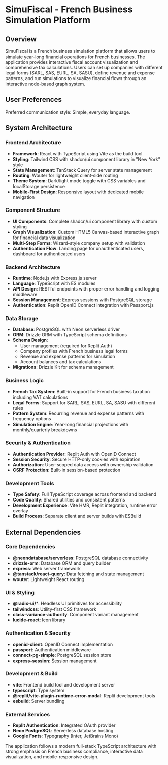 # SimuFiscal - French Business Simulation Platform

## Overview

SimuFiscal is a French business simulation platform that allows users to simulate year-long financial operations for French businesses. The application provides interactive fiscal account visualization and comprehensive tax calculations. Users can set up companies with different legal forms (SARL, SAS, EURL, SA, SASU), define revenue and expense patterns, and run simulations to visualize financial flows through an interactive node-based graph system.

## User Preferences

Preferred communication style: Simple, everyday language.

## System Architecture

### Frontend Architecture
- **Framework**: React with TypeScript using Vite as the build tool
- **Styling**: Tailwind CSS with shadcn/ui component library in "New York" style
- **State Management**: TanStack Query for server state management
- **Routing**: Wouter for lightweight client-side routing
- **Theme System**: Dark/light mode toggle with CSS variables and localStorage persistence
- **Mobile-First Design**: Responsive layout with dedicated mobile navigation

### Component Structure
- **UI Components**: Complete shadcn/ui component library with custom styling
- **Graph Visualization**: Custom HTML5 Canvas-based interactive graph for financial data visualization
- **Multi-Step Forms**: Wizard-style company setup with validation
- **Authentication Flow**: Landing page for unauthenticated users, dashboard for authenticated users

### Backend Architecture
- **Runtime**: Node.js with Express.js server
- **Language**: TypeScript with ES modules
- **API Design**: RESTful endpoints with proper error handling and logging middleware
- **Session Management**: Express sessions with PostgreSQL storage
- **Authentication**: Replit OpenID Connect integration with Passport.js

### Data Storage
- **Database**: PostgreSQL with Neon serverless driver
- **ORM**: Drizzle ORM with TypeScript schema definitions
- **Schema Design**: 
  - User management (required for Replit Auth)
  - Company profiles with French business legal forms
  - Revenue and expense patterns for simulation
  - Account balances and tax calculations
- **Migrations**: Drizzle Kit for schema management

### Business Logic
- **French Tax System**: Built-in support for French business taxation including VAT calculations
- **Legal Forms**: Support for SARL, SAS, EURL, SA, SASU with different rules
- **Pattern System**: Recurring revenue and expense patterns with frequency options
- **Simulation Engine**: Year-long financial projections with monthly/quarterly breakdowns

### Security & Authentication
- **Authentication Provider**: Replit Auth with OpenID Connect
- **Session Security**: Secure HTTP-only cookies with expiration
- **Authorization**: User-scoped data access with ownership validation
- **CSRF Protection**: Built-in session-based protection

### Development Tools
- **Type Safety**: Full TypeScript coverage across frontend and backend
- **Code Quality**: Shared utilities and consistent patterns
- **Development Experience**: Vite HMR, Replit integration, runtime error overlay
- **Build Process**: Separate client and server builds with ESBuild

## External Dependencies

### Core Dependencies
- **@neondatabase/serverless**: PostgreSQL database connectivity
- **drizzle-orm**: Database ORM and query builder
- **express**: Web server framework
- **@tanstack/react-query**: Data fetching and state management
- **wouter**: Lightweight React routing

### UI & Styling
- **@radix-ui/***: Headless UI primitives for accessibility
- **tailwindcss**: Utility-first CSS framework
- **class-variance-authority**: Component variant management
- **lucide-react**: Icon library

### Authentication & Security
- **openid-client**: OpenID Connect implementation
- **passport**: Authentication middleware
- **connect-pg-simple**: PostgreSQL session store
- **express-session**: Session management

### Development & Build
- **vite**: Frontend build tool and development server
- **typescript**: Type system
- **@replit/vite-plugin-runtime-error-modal**: Replit development tools
- **esbuild**: Server bundling

### External Services
- **Replit Authentication**: Integrated OAuth provider
- **Neon PostgreSQL**: Serverless database hosting
- **Google Fonts**: Typography (Inter, JetBrains Mono)

The application follows a modern full-stack TypeScript architecture with strong emphasis on French business compliance, interactive data visualization, and mobile-responsive design.